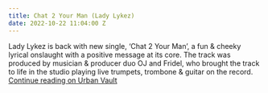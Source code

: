 ```yaml
---
title: Chat 2 Your Man (Lady Lykez)
date: 2022-10-22 11:04:00 Z
---
```


Lady Lykez is back with new single, ‘Chat 2 Your Man’, a fun & cheeky lyrical onslaught with a positive message at its core. The track was produced by musician & producer duo OJ and Fridel, who brought the track to life in the studio playing live trumpets, trombone & guitar on the record. 
<br>
[Continue reading on Urban Vault](https://urbanvault.co.uk/tag/oj-and-fridel/)